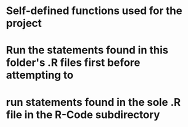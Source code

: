 # Self-defined functions used for the project
# Run the statements found in this folder's .R files first before attempting to
# run statements found in the sole .R file in the R-Code subdirectory
